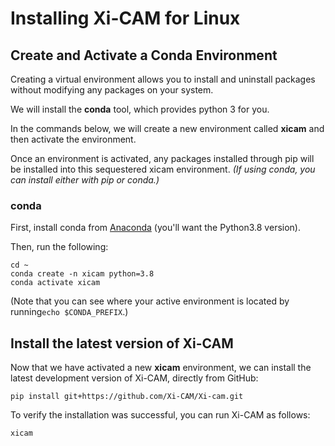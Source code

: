 # Installing Xi-CAM for Linux

## Create and Activate a Conda Environment

Creating a virtual environment allows you to install and uninstall packages
without modifying any packages on your system.

We will install the **conda** tool, which provides python 3 for you.

In the commands below, we will create a new environment called **xicam**
and then activate the environment. 

Once an environment is activated, any packages installed through pip will be installed into this
sequestered xicam environment. *(If using conda, you can install either with pip or conda.)*

### conda

First, install conda from [Anaconda](https://www.anaconda.com/products/individual#Downloads)
(you'll want the Python3.8 version).

Then, run the following:

```
cd ~
conda create -n xicam python=3.8
conda activate xicam
```

(Note that you can see where your active environment is located by running```echo $CONDA_PREFIX```.)

## Install the latest version of Xi-CAM

Now that we have activated a new **xicam** environment,
we can install the latest development version of Xi-CAM,
directly from GitHub:

```
pip install git+https://github.com/Xi-CAM/Xi-cam.git
```

To verify the installation was successful, you can run Xi-CAM as follows:

```
xicam
```
